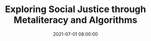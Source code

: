 ---
layout: poster
title: "Exploring Social Justice through Metaliteracy and Algorithms"
description: "With the increased proliferation of artificial intelligence, algorithms play an unavoidable role in our lives. While many trust the algorithms without question, there is growing scholarship about the biases and imperfections within them.  Because of the relationship between algorithms and information seeking, it has implications on information literacy education. What do we know about the algorithms and their influences on results and user behavior? How does metaliteracy fit into the equation? \n\nThis poster looks to address these questions of algorithmic influence and metaliteracy through two means. First, it investigates the literature exploring the sources of algorithmic injustice and provides concrete examples. Then, it applies metaliteracy to algorithmic influences, which results in an action plan. Because metaliteracy is a foundational concept for the information literacy framework, it brings connection between librarian instruction goals and a trending societal concern."
date: 2021-07-01 08:00:00
audience: IIG, Library administration/supervision, diversity, consortia, emerging technologies, reference
keywords: algorithms, social justice,  metaliteracy 
presenter-names: Catie Carlson,
speaker-data: [13] 
session-contents: 
supplemental-docs: 
isStaticPost: false
published: true
---